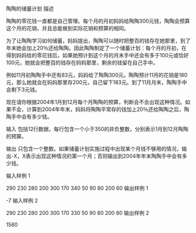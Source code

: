 陶陶的储蓄计划
描述

陶陶的零花钱一直都是自己管理。每个月的月初妈妈给陶陶300元钱，陶陶会预算这个月的花销，并且总能做到实际花销和预算的相同。

为了让陶陶学习如何储蓄，妈妈提出，陶陶可以随时把整百的钱存在她那里，到了年末她会加上20％还给陶陶。因此陶陶制定了一个储蓄计划：每个月的月初，在得到妈妈给的零花钱后，如果她预计到这个月的月末手中还会有多于100元或恰好100元，她就会把整百的钱存在妈妈那里，剩余的钱留在自己手中。

例如11月初陶陶手中还有83元，妈妈给了陶陶300元。陶陶预计11月的花销是180元，那么她就会在妈妈那里存200元，自己留下183元。到了11月月末，陶陶手中会剩下3元钱。

现在请你根据2004年1月到12月每个月陶陶的预算，判断会不会出现这种情况。如果不会，计算到2004年年末，妈妈将陶陶平常存的钱加上20％还给陶陶之后，陶陶手中会有多少钱。


输入
包括12行数据，每行包含一个小于350的非负整数，分别表示1月到12月陶陶的预算。


输出
只包含一个整数。如果储蓄计划实施过程中出现某个月钱不够用的情况，输出-X，X表示出现这种情况的第一个月；否则输出到2004年年末陶陶手中会有多少钱。


输入样例 1 

290
230
280
200
300
170
340
50 
90 
80 
200
60
输出样例 1

-7
输入样例 2 

290
230 
280 
200 
300 
170 
330 
50 
90 
80 
200 
60
输出样例 2

1580